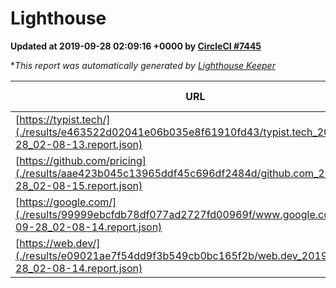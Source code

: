 
# Lighthouse

**Updated at 2019-09-28 02:09:16 +0000 by [CircleCI #7445](https://circleci.com/gh/ItinerisLtd/lighthouse-keeper-example/7445)**

**This report was automatically generated by [Lighthouse Keeper](https://github.com/itinerisltd/lighthouse-keeper)*

| URL | Performance | Accessibility | Best Practices | SEO | PWA | Updated At |
| --- | --- | --- | --- | --- | --- | --- |
| [https://typist.tech/](./results/e463522d02041e06b035e8f61910fd43/typist.tech_2019-09-28_02-08-13.report.json) |  |  |  |  |  | 2019-09-28T02:08:13.998Z |
| [https://github.com/pricing](./results/aae423b045c13965ddf45c696df2484d/github.com_2019-09-28_02-08-15.report.json) | 0.9 | 0.93 | 0.93 | 0.92 | 0.56 | 2019-09-28T02:08:15.386Z |
| [https://google.com/](./results/99999ebcfdb78df077ad2727fd00969f/www.google.com_2019-09-28_02-08-14.report.json) | 0.95 | 0.86 | 0.93 | 0.82 | 0.56 | 2019-09-28T02:08:14.338Z |
| [https://web.dev/](./results/e09021ae7f54dd9f3b549cb0bc165f2b/web.dev_2019-09-28_02-08-14.report.json) | 0.87 | 0.9 | 1 | 0.96 | 1 | 2019-09-28T02:08:14.427Z |
